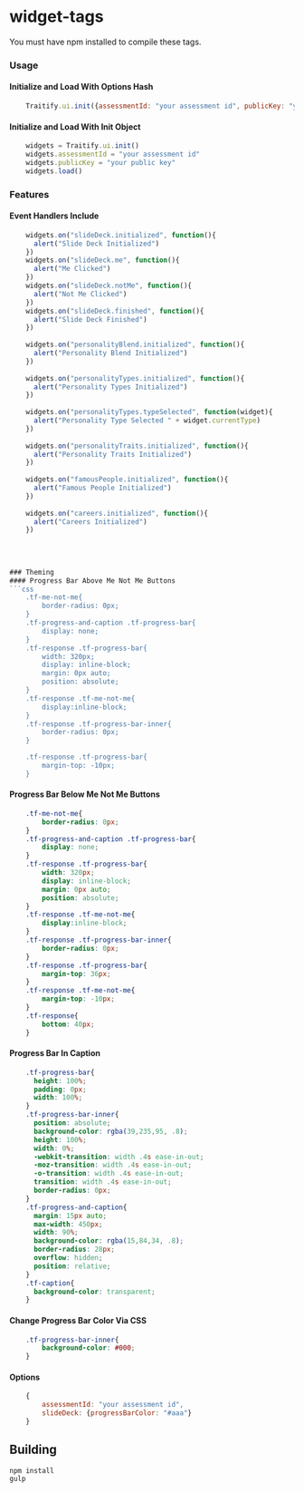 # widget-tags

You must have npm installed to compile these tags.

### Usage
#### Initialize and Load With Options Hash
```javascript
    Traitify.ui.init({assessmentId: "your assessment id", publicKey: "your public key"}).load()
```
#### Initialize and Load With Init Object 
```javascript
    widgets = Traitify.ui.init()
    widgets.assessmentId = "your assessment id"
    widgets.publicKey = "your public key"
    widgets.load()
```

### Features

#### Event Handlers Include
```javascript
	widgets.on("slideDeck.initialized", function(){
	  alert("Slide Deck Initialized")
	})
	widgets.on("slideDeck.me", function(){
	  alert("Me Clicked")
	})
	widgets.on("slideDeck.notMe", function(){
	  alert("Not Me Clicked")
	})
	widgets.on("slideDeck.finished", function(){
	  alert("Slide Deck Finished")
	})
    
	widgets.on("personalityBlend.initialized", function(){
	  alert("Personality Blend Initialized")
	})
    
	widgets.on("personalityTypes.initialized", function(){
	  alert("Personality Types Initialized")
	})
	
	widgets.on("personalityTypes.typeSelected", function(widget){
	  alert("Personality Type Selected " + widget.currentType)
	})
	
	widgets.on("personalityTraits.initialized", function(){
	  alert("Personality Traits Initialized")
	})
	
	widgets.on("famousPeople.initialized", function(){
	  alert("Famous People Initialized")
	})
	
	widgets.on("careers.initialized", function(){
	  alert("Careers Initialized")
	})
    
    
    
    
### Theming
#### Progress Bar Above Me Not Me Buttons
```css
	.tf-me-not-me{
		border-radius: 0px;
	}
	.tf-progress-and-caption .tf-progress-bar{
		display: none;
	}
	.tf-response .tf-progress-bar{
		width: 320px;
		display: inline-block;
		margin: 0px auto;
		position: absolute;
	}
	.tf-response .tf-me-not-me{
		display:inline-block;
	}
	.tf-response .tf-progress-bar-inner{
		border-radius: 0px;
	}

	.tf-response .tf-progress-bar{
		margin-top: -10px;
	}
```
#### Progress Bar Below Me Not Me Buttons
```css
	.tf-me-not-me{
		border-radius: 0px;
	}
	.tf-progress-and-caption .tf-progress-bar{
		display: none;
	}
	.tf-response .tf-progress-bar{
		width: 320px;
		display: inline-block;
		margin: 0px auto;
		position: absolute;
	}
	.tf-response .tf-me-not-me{
		display:inline-block;
	}
	.tf-response .tf-progress-bar-inner{
		border-radius: 0px;
	}
	.tf-response .tf-progress-bar{
		margin-top: 36px;
	}
	.tf-response .tf-me-not-me{
		margin-top: -10px;
	}
	.tf-response{
		bottom: 40px;
	}
```
#### Progress Bar In Caption
```css
	.tf-progress-bar{
	  height: 100%;
	  padding: 0px;
	  width: 100%;
	}
	.tf-progress-bar-inner{
	  position: absolute;
	  background-color: rgba(39,235,95, .8);
	  height: 100%;
	  width: 0%;
	  -webkit-transition: width .4s ease-in-out;
	  -moz-transition: width .4s ease-in-out;
	  -o-transition: width .4s ease-in-out;
	  transition: width .4s ease-in-out;
	  border-radius: 0px;
	}
	.tf-progress-and-caption{
	  margin: 15px auto;
	  max-width: 450px;
	  width: 90%;
	  background-color: rgba(15,84,34, .8);
	  border-radius: 28px;
	  overflow: hidden;
	  position: relative;
	}
	.tf-caption{
	  background-color: transparent;
	}
```
#### Change Progress Bar Color Via CSS
```css
	.tf-progress-bar-inner{
		background-color: #000;
	}
```
#### Options
```javascript
    {
        assessmentId: "your assessment id",
        slideDeck: {progressBarColor: "#aaa"}
    }
```

## Building
    npm install
    gulp

